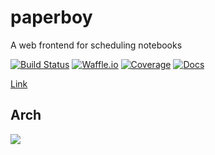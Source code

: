 # paperboy
A web frontend for scheduling notebooks

[![Build Status](https://travis-ci.org/timkpaine/paperboy.svg?branch=master)](https://travis-ci.org/timkpaine/paperboy)
[![Waffle.io](https://badge.waffle.io/timkpaine/paperboy.png?label=ready&title=Ready)](https://waffle.io/timkpaine/paperboy?utm_source=badge)
[![Coverage](https://codecov.io/gh/timkpaine/paperboy/branch/master/graph/badge.svg)](https://codecov.io/gh/timkpaine/paperboy)
[![Docs](https://img.shields.io/readthedocs/paperboy.svg)](https://paperboy.readthedocs.io)


[Link](https://paperboy-jp.herokuapp.com/)

## Arch
![](https://raw.githubusercontent.com/timkpaine/paperboy/master/docs/arch.png)
